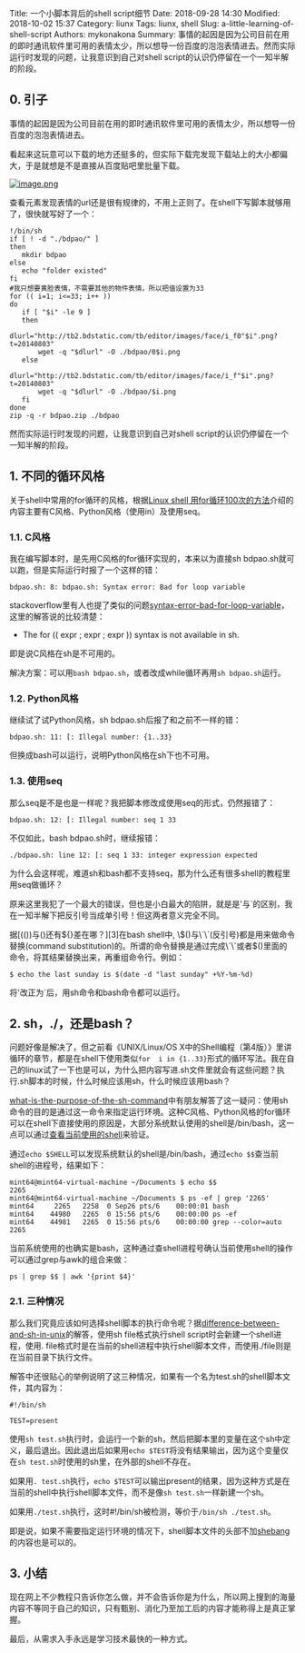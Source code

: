 Title: 一个小脚本背后的shell script细节
Date: 2018-09-28 14:30
Modified: 2018-10-02 15:37
Category: liunx
Tags: liunx, shell
Slug: a-little-learning-of-shell-script
Authors: mykonakona
Summary: 事情的起因是因为公司目前在用的即时通讯软件里可用的表情太少，所以想导一份百度的泡泡表情进去。然而实际运行时发现的问题，让我意识到自己对shell script的认识仍停留在一个一知半解的阶段。

## 0. 引子
事情的起因是因为公司目前在用的即时通讯软件里可用的表情太少，所以想导一份百度的泡泡表情进去。

看起来这玩意可以下载的地方还挺多的，但实际下载完发现下载站上的大小都偏大，于是就想是不是直接从百度贴吧里批量下载。

[![image.png](https://i.postimg.cc/W1ZrT2YR/image.png)](https://postimg.cc/mPbhSGGV)

查看元素发现表情的url还是很有规律的，不用上正则了。在shell下写脚本就够用了，很快就写好了一个：
```
!/bin/sh
if [ ! -d "./bdpao/" ]
then
   mkdir bdpao
else
   echo "folder existed"
fi
#我只想要黄脸表情，不需要其他的物件表情，所以把值设置为33
for (( i=1; i<=33; i++ ))
do
   if [ "$i" -le 9 ]
   then
       dlurl="http://tb2.bdstatic.com/tb/editor/images/face/i_f0"$i".png?t=20140803"
       wget -q "$dlurl" -O ./bdpao/0$i.png
   else
       dlurl="http://tb2.bdstatic.com/tb/editor/images/face/i_f"$i".png?t=20140803"
       wget -q "$dlurl" -O ./bdpao/$i.png
   fi
done
zip -q -r bdpao.zip ./bdpao
```

然而实际运行时发现的问题，让我意识到自己对shell script的认识仍停留在一个一知半解的阶段。

## 1. 不同的循环风格
关于shell中常用的for循环的风格，根据[Linux shell 用for循环100次的方法][1]介绍的内容主要有C风格、Python风格（使用in）及使用seq。

### 1.1. C风格
我在编写脚本时，是先用C风格的for循环实现的，本来以为直接sh bdpao.sh就可以跑，但是实际运行时报了一个这样的错：
```
bdpao.sh: 8: bdpao.sh: Syntax error: Bad for loop variable
```

stackoverflow里有人也提了类似的问题[syntax-error-bad-for-loop-variable][2]，这里的解答说的比较清楚：
+ The for (( expr ; expr ; expr )) syntax is not available in sh.

即是说C风格在sh是不可用的。

解决方案：可以用`bash bdpao.sh`，或者改成while循环再用`sh bdpao.sh`运行。

### 1.2. Python风格
继续试了试Python风格，sh bdpao.sh后报了和之前不一样的错：
```
bdpao.sh: 11: [: Illegal number: {1..33}
```

但换成bash可以运行，说明Python风格在sh下也不可用。

### 1.3. 使用seq
那么seq是不是也是一样呢？我把脚本修改成使用seq的形式，仍然报错了：
```
bdpao.sh: 12: [: Illegal number: seq 1 33
```

不仅如此，bash bdpao.sh时，继续报错：
```
./bdpao.sh: line 12: [: seq 1 33: integer expression expected
```

为什么会这样呢，难道sh和bash都不支持seq，那为什么还有很多shell的教程里用seq做循环？

原来这里我犯了一个最大的错误，但也是小白最大的陷阱，就是是'与`的区别，我在一知半解下把反引号当成单引号！但这两者意义完全不同。

据[(())与()还有${}差在哪？][3]在bash shell中, \$()与\`\`(反引号)都是用来做命令替换(command substitution)的。所谓的命令替换是通过完成\`\`或者$()里面的 命令，将其结果替换出来，再重组命令行。例如：
```
$ echo the last sunday is $(date -d "last sunday" +%Y-%m-%d)
```

将'改正为`后，用sh命令和bash命令都可以运行。

## 2. sh，./，还是bash？
问题好像是解决了，但之前看《UNIX/Linux/OS X中的Shell编程（第4版）》里讲循环的章节，都是在shell下使用类似`for  i in {1..33}`形式的循环写法。我在自己的linux试了一下也是可以，为什么把内容写进.sh文件里就会有这些问题？执行.sh脚本的时候，什么时候应该用sh，什么时候应该用bash？

[what-is-the-purpose-of-the-sh-command][4]中有朋友解答了这一疑问：使用sh命令的目的是通过这一命令来指定运行环境。这种C风格、Python风格的for循环可以在shell下直接使用的原因是，大部分系统默认使用的shell是/bin/bash，这一点可以通过[查看当前使用的shell][5]来验证。

通过`echo $SHELL`可以发现系统默认的shell是/bin/bash，通过`echo $$`查当前shell的进程号，结果如下：
```
mint64@mint64-virtual-machine ~/Documents $ echo $$
2265
mint64@mint64-virtual-machine ~/Documents $ ps -ef | grep '2265'
mint64     2265   2258  0 Sep26 pts/6    00:00:01 bash
mint64    44980   2265  0 15:56 pts/6    00:00:00 ps -ef
mint64    44981   2265  0 15:56 pts/6    00:00:00 grep --color=auto 2265
```

当前系统使用的也确实是bash，这种通过查shell进程号确认当前使用shell的操作可以通过grep与awk的组合来做：
```
ps | grep $$ | awk '{print $4}'
```

### 2.1. 三种情况
那么我们究竟应该如何选择shell脚本的执行命令呢？据[difference-between-and-sh-in-unix][6]的解答，使用sh file格式执行shell script时会新建一个shell进程，使用. file格式时是在当前的shell进程中执行shell脚本文件，而使用./file则是在当前目录下执行文件。

解答中还很贴心的举例说明了这三种情况，如果有一个名为test.sh的shell脚本文件，其内容为：
```
#!/bin/sh

TEST=present
```
使用`sh test.sh`执行时，会运行一个新的sh，然后把脚本里的变量在这个sh中定义，最后退出。因此退出后如果用`echo $TEST`将没有结果输出，因为这个变量仅在`sh test.sh`时使用的sh里，在外部的shell不存在。

如果用`. test.sh`执行，`echo $TEST`可以输出present的结果，因为这种方式是在当前的shell中执行shell脚本文件，而不是像`sh test.sh`一样新建一个sh。

如果用`./test.sh`执行，这时#!/bin/sh被检测，等价于`/bin/sh ./test.sh`。

即是说，如果不需要指定运行环境的情况下，shell脚本文件的头部不加[shebang][7]的内容也是可以的。

## 3. 小结
现在网上不少教程只告诉你怎么做，并不会告诉你是为什么，所以网上搜到的海量内容不等同于自己的知识，只有甄别、消化乃至加工后的内容才能称得上是真正掌握。

最后，从需求入手永远是学习技术最快的一种方式。

[1]: https://blog.csdn.net/wr339988/article/details/70768499    "Linux shell 用for循环100次的方法"
[2]: https://stackoverflow.com/questions/30358065/syntax-error-bad-for-loop-variable    "syntax-error-bad-for-loop-variable"
[3]: http://wiki.jikexueyuan.com/project/13-questions-of-shell/eight.html    "(())与()还有${}差在哪？"
[4]: https://superuser.com/questions/408890/what-is-the-purpose-of-the-sh-command    "what-is-the-purpose-of-the-sh-command"
[5]: https://www.cnblogs.com/softwaretesting/archive/2012/02/14/2350688.html    "查看当前使用的shell"
[6]: https://stackoverflow.com/questions/22087378/difference-between-and-sh-in-unix    "difference-between-and-sh-in-unix"
[7]: https://zh.wikipedia.org/zh-hans/Shebang    "Shebang"
